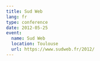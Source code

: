 ```yaml
---
title: Sud Web
lang: fr
type: conference
date: 2012-05-25
event:
  name: Sud Web
  location: Toulouse
  url: https://www.sudweb.fr/2012/
---
```

